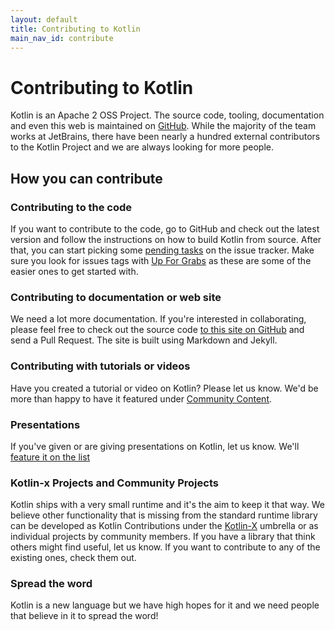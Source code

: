 ```yaml
---
layout: default
title: Contributing to Kotlin
main_nav_id: contribute
---
```


# Contributing to Kotlin

Kotlin is an Apache 2 OSS Project. The source code, tooling, documentation and even this web is maintained on [GitHub](https://github.com/jetbrains/kotlin). While the majority 
of the team works at JetBrains, there have been nearly a hundred external contributors to the Kotlin Project and we are always looking for more people. 

## How you can contribute

### Contributing to the code

If you want to contribute to the code, go to GitHub and check out the latest version and follow the instructions on how to build Kotlin from source. After that, you can start picking
some [pending tasks](https://youtrack.jetbrains.com/issues/KT?q=%23Unresolved+) on the issue tracker. Make sure you look for issues tags with [Up For Grabs](https://youtrack.jetbrains.com/issues/KT?q=%23Unresolved+tag%3A+%7BUp+For+Grabs%7D+%23Newbie+) as
these are some of the easier ones to get started with.

### Contributing to documentation or web site

We need a lot more documentation. If you're interested in collaborating, please feel free to check out the source code [to this site on GitHub](https://github.com/jetbrains/kotlin-web-site) and send a Pull Request. The site
is built using Markdown and Jekyll. 

### Contributing with tutorials or videos

Have you created a tutorial or video on Kotlin? Please let us know. We'd be more than happy to have it featured under [Community Content](http://kotlinlang.org/docs/resources.html).

### Presentations

If you've given or are giving presentations on Kotlin, let us know. We'll [feature it on the list](http://kotlinlang.org/docs/events.html)

### Kotlin-x Projects and Community Projects

Kotlin ships with a very small runtime and it's the aim to keep it that way. We believe other functionality that is missing from the standard runtime library can be developed
as Kotlin Contributions under the [Kotlin-X](https://github.com/kotlinx/kotlinx) umbrella or as individual projects by community members. If you have a library that think
others might find useful, let us know. If you want to contribute to any of the existing ones, check them out. 

### Spread the word

Kotlin is a new language but we have high hopes for it and we need people that believe in it to spread the word! 

